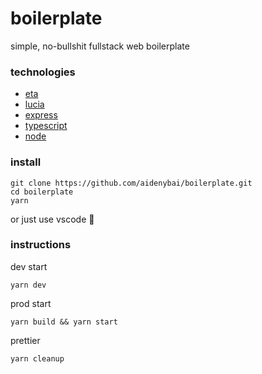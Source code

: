 # boilerplate
simple, no-bullshit fullstack web boilerplate

### technologies
- [eta](https://eta.js.org)
- [lucia](https://lucia.js.org)
- [express](https://expressjs.com)
- [typescript](https://www.typescriptlang.org/)
- [node](https://nodejs.org)

### install

```
git clone https://github.com/aidenybai/boilerplate.git
cd boilerplate
yarn
```

or just use vscode 🤡

### instructions

dev start
```
yarn dev
```

prod start
```
yarn build && yarn start
```

prettier
```
yarn cleanup
```